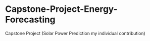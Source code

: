 # Capstone-Project-Energy-Forecasting
Capstone Project (Solar Power Prediction my individual contribution)
